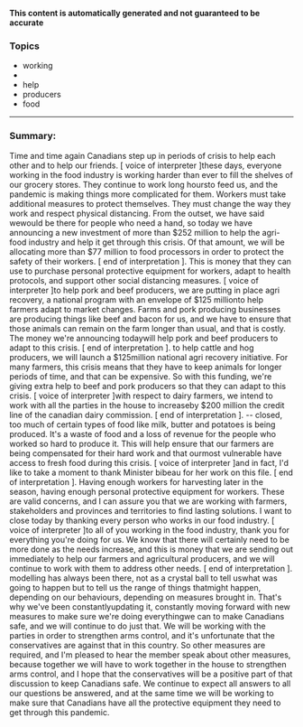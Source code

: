 **This content is automatically generated and not guaranteed to be accurate**

### Topics

- working
- 
- help
- producers
- food

---

### Summary:


Time and time again Canadians step up in periods of crisis to help each other and to help our friends.
[ voice of interpreter ]these days, everyone working in the food industry is working harder than ever to fill the shelves of our grocery stores.
They continue to work long hoursto feed us, and the pandemic is making things more complicated for them.
Workers must take additional measures to protect themselves.
They must change the way they work and respect physical distancing.
From the outset, we have said wewould be there for people who need a hand, so today we have announcing a new investment of more than $252 million to help the agri-food industry and help it get through this crisis.
Of that amount, we will be allocating more than $77 million to food processors in order to protect the safety of their workers.
[ end of interpretation ].
This is money that they can use to purchase personal protective equipment for workers, adapt to health protocols, and support other social distancing measures.
[ voice of interpreter ]to help pork and beef producers, we are putting in place agri recovery, a national program with an envelope of $125 millionto help farmers adapt to market changes.
Farms and pork producing businesses are producing things like beef and bacon for us, and we have to ensure that those animals can remain on the farm longer than usual, and that is costly.
The money we're announcing todaywill help pork and beef producers to adapt to this crisis.
[ end of interpretation ]. to help cattle and hog producers, we will launch a $125million national agri recovery initiative. For many farmers, this crisis means that they have to keep animals for longer periods of time, and that can be expensive.
So with this funding, we're giving extra help to beef and pork producers so that they can adapt to this crisis.
[ voice of interpreter ]with respect to dairy farmers, we intend to work with all the parties in the house to increaseby $200 million the credit line of the canadian dairy commission.
[ end of interpretation ]. -- closed, too much of certain types of food like milk, butter and potatoes is being produced.
It's a waste of food and a loss of revenue for the people who worked so hard to produce it.
This will help ensure that our farmers are being compensated for their hard work and that ourmost vulnerable have access to fresh food during this crisis.
[ voice of interpreter ]and in fact, I'd like to take a moment to thank Minister bibeau for her work on this file.
[ end of interpretation ].
Having enough workers for harvesting later in the season, having enough personal protective equipment for workers.
These are valid concerns, and I can assure you that we are working with farmers, stakeholders and provinces and territories to find lasting solutions.
I want to close today by thanking every person who works in our food industry.
[ voice of interpreter ]to all of you working in the food industry, thank you for everything you're doing for us.
We know that there will certainly need to be more done as the needs increase, and this is money that we are sending out immediately to help our farmers and agricultural producers, and we will continue to work with them to address other needs.
[ end of interpretation ]. modelling has always been there, not as a crystal ball to tell uswhat was going to happen but to tell us the range of things thatmight happen, depending on our behaviours, depending on measures brought in. That's why we've been constantlyupdating it, constantly moving forward with new measures to make sure we're doing everythingwe can to make Canadians safe, and we will continue to do just that. We will be working with the parties in order to strengthen arms control, and it's unfortunate that the conservatives are against that in this country.
So other measures are required, and I'm pleased to hear the member speak about other measures, because together we will have to work together in the house to strengthen arms control, and I hope that the conservatives will be a positive part of that discussion to keep Canadians safe.
We continue to expect all answers to all our questions be answered, and at the same time we will be working to make sure that Canadians have all the protective equipment they need to get through this pandemic.